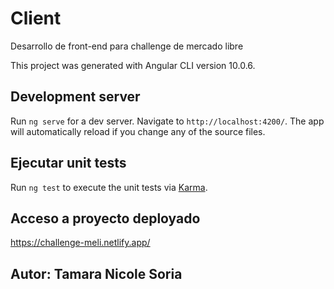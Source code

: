 # Client

Desarrollo de front-end para challenge de mercado libre 

This project was generated with Angular CLI  version 10.0.6.

## Development server

Run `ng serve` for a dev server. Navigate to `http://localhost:4200/`. The app will automatically reload if you change any of the source files.

## Ejecutar unit tests

Run `ng test` to execute the unit tests via [Karma](https://karma-runner.github.io).

## Acceso a proyecto deployado

https://challenge-meli.netlify.app/

## Autor: Tamara Nicole Soria
